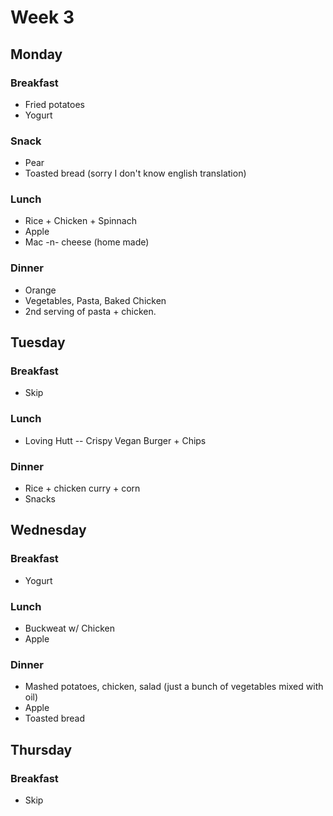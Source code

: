 # Week 3

## Monday

### Breakfast

- Fried potatoes
- Yogurt

### Snack

- Pear
- Toasted bread (sorry I don't know english translation)

### Lunch

- Rice + Chicken + Spinnach
- Apple
- Mac -n- cheese (home made)

### Dinner

- Orange
- Vegetables, Pasta, Baked Chicken
- 2nd serving of pasta + chicken.

## Tuesday

### Breakfast

- Skip

### Lunch

- Loving Hutt -- Crispy Vegan Burger + Chips

### Dinner

- Rice + chicken curry + corn
- Snacks

## Wednesday

### Breakfast

- Yogurt

### Lunch

- Buckweat w/ Chicken
- Apple

### Dinner

- Mashed potatoes, chicken, salad (just a bunch of vegetables mixed with oil)
- Apple
- Toasted bread

## Thursday

### Breakfast

- Skip

